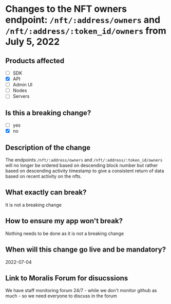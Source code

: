 # Changes to the NFT owners endpoint: `/nft/:address/owners` and `/nft/:address/:token_id/owners` from July 5, 2022

## Products affected
- [ ] SDK
- [X] API
- [ ] Admin UI
- [ ] Nodes
- [ ] Servers

## Is this a breaking change?
- [ ] yes
- [X] no

## Description of the change

The endpoints `/nft/:address/owners` and `/nft/:address/:token_id/owners` will no longer be ordered based on descending block number but rather based on descending activity timestamp to give a consistent return of data based on recent activity on the nfts.

## What exactly can break?

It is not a breaking change

## How to ensure my app won't break?

Nothing needs to be done as it is not a breaking change

## When will this change go live and be mandatory?

2022-07-04

## Link to Moralis Forum for disucssions


We have staff monitoring forum 24/7 - while we don't monitor github as much - so we need everyone to discuss in the forum